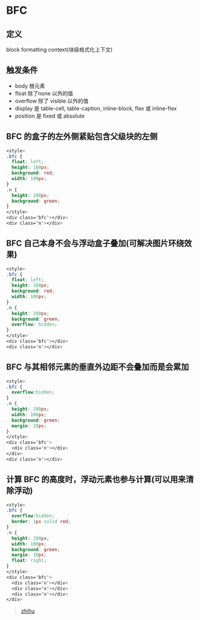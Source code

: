 # BFC

## 定义

block formatting context(块级格式化上下文)

## 触发条件

* body 根元素
* float 除了none 以外的值
* overflow 除了 visible 以外的值
* display 是 table-cell, table-caption, inline-block, flex 或 inline-flex
* position 是 fixed 或 absolute

## BFC 的盒子的左外侧紧贴包含父级块的左侧

```css
<style>
.bfc {
  float: left;
  height: 100px;
  background: red;
  width: 100px;
}
.n {
  height: 200px;
  background: green;
}
</style>
<div class='bfc'></div>
<div class='n'></div>
```

## BFC 自己本身不会与浮动盒子叠加(可解决图片环绕效果)

```css
<style>
.bfc {
  float: left;
  height: 100px;
  background: red;
  width: 100px;
}
.n {
  height: 200px;
  background: green;
  overflow: hidden;
}
</style>
<div class='bfc'></div>
<div class='n'></div>
```

## BFC 与其相邻元素的垂直外边距不会叠加而是会累加

```css
<style>
.bfc {
  overflow:hidden;
}
.n {
  height: 200px;
  width: 100px;
  background: green;
  margin: 10px;
}
</style>
<div class='bfc'>
  <div class='n'></div>
</div>
<div class='n'></div>
```

## 计算 BFC 的高度时，浮动元素也参与计算(可以用来清除浮动)

```css
<style>
.bfc {
  overflow:hidden;
  border: 1px solid red;
}
.n {
  height: 200px;
  width: 100px;
  background: green;
  margin: 10px;
  float: right;
}
</style>
<div class='bfc'>
  <div class='n'></div>
  <div class='n'></div>
  <div class='n'></div>
</div>
```

> [zhihu](https://zhuanlan.zhihu.com/p/25321647)
